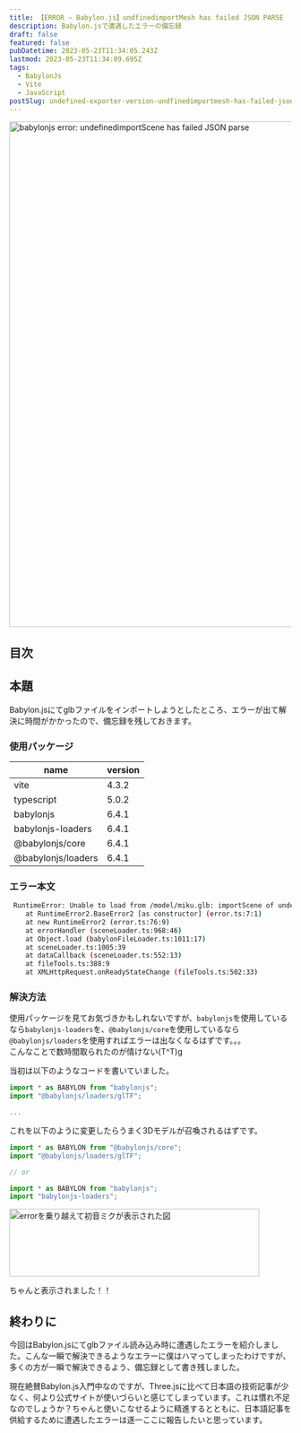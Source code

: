 ```yaml
---
title: 【ERROR ⇨ Babylon.js】undfinedimportMesh has failed JSON PARSE
description: Babylon.jsで遭遇したエラーの備忘録
draft: false
featured: false
pubDatetime: 2023-05-23T11:34:05.243Z
lastmod: 2023-05-23T11:34:09.695Z
tags:
  - BabylonJs
  - Vite
  - JavaScript
postSlug: undefined-exporter-version-undfinedimportmesh-has-failed-json-parse
---
```


<img src="/assets/img/posts/babylonjs_import_glb_error.png" title="babylonjs error: undefinedimportScene has failed JSON parse" alt="babylonjs error: undefinedimportScene has failed JSON parse" width="2048" height="902" >

## 目次

## 本題

Babylon.jsにてglbファイルをインポートしようとしたところ、エラーが出て解決に時間がかかったので、備忘録を残しておきます。

### 使用パッケージ

| name               | version |
| ------------------ | ------- |
| vite               | 4.3.2   |
| typescript         | 5.0.2   |
| babylonjs          | 6.4.1   |
| babylonjs-loaders  | 6.4.1   |
| @babylonjs/core    | 6.4.1   |
| @babylonjs/loaders | 6.4.1   |

### エラー本文

```bash
 RuntimeError: Unable to load from /model/miku.glb: importScene of undefined from undefined version: undefined, exporter version: undefinedimportScene has failed JSON parse
    at RuntimeError2.BaseError2 [as constructor] (error.ts:7:1)
    at new RuntimeError2 (error.ts:76:9)
    at errorHandler (sceneLoader.ts:968:46)
    at Object.load (babylonFileLoader.ts:1011:17)
    at sceneLoader.ts:1005:39
    at dataCallback (sceneLoader.ts:552:13)
    at fileTools.ts:388:9
    at XMLHttpRequest.onReadyStateChange (fileTools.ts:502:33)
```

### 解決方法

使用パッケージを見てお気づきかもしれないですが、`babylonjs`を使用しているなら`babylonjs-loaders`を、`@babylonjs/core`を使用しているなら`@babylonjs/loaders`を使用すればエラーは出なくなるはずです。。。<br/>
こんなことで数時間取られたのが情けない(T^T)g

当初は以下のようなコードを書いていました。

```ts
import * as BABYLON from "babylonjs";
import "@babylonjs/loaders/glTF";

...
```

これを以下のように変更したらうまく3Dモデルが召喚されるはずです。

```ts
import * as BABYLON from "@babylonjs/core";
import "@babylonjs/loaders/glTF";

// or

import * as BABYLON from "babylonjs";
import "babylonjs-loaders";
```

<img src="/assets/img/posts/babylon-miku.gif" title="errorを乗り越えて初音ミクが表示された図" alt="errorを乗り越えて初音ミクが表示された図" width="446" height="121" >

ちゃんと表示されました！！

## 終わりに

今回はBabylon.jsにてglbファイル読み込み時に遭遇したエラーを紹介しました。こんな一瞬で解決できるようなエラーに僕はハマってしまったわけですが、多くの方が一瞬で解決できるよう、備忘録として書き残しました。

現在絶賛Babylon.js入門中なのですが、Three.jsに比べて日本語の技術記事が少なく、何より公式サイトが使いづらいと感じてしまっています。これは慣れ不足なのでしょうか？ちゃんと使いこなせるように精進するとともに、日本語記事を供給するために遭遇したエラーは逐一ここに報告したいと思っています。
